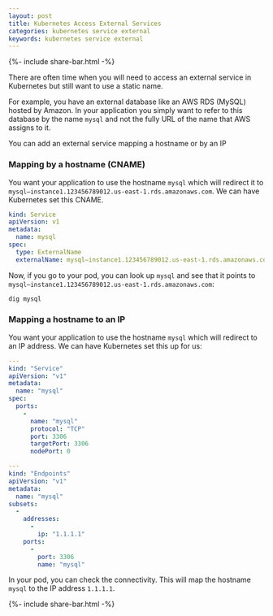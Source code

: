 ```yaml
---
layout: post
title: Kubernetes Access External Services
categories: kubernetes service external
keywords: kubernetes service external
---
```

{%- include share-bar.html -%}

There are often time when you will need to access an external service in Kubernetes
but still want to use a static name.  

For example, you have an external database like an AWS RDS (MySQL) hosted by Amazon.
In your application you simply want to refer to this database by the name `mysql` and
not the fully URL of the name that AWS assigns to it.

You can add an external service mapping a hostname or by an IP  

### Mapping by a hostname (CNAME)  

You want your application to use the hostname `mysql` which will redirect it to
`mysql–instance1.123456789012.us-east-1.rds.amazonaws.com`.  We can have Kubernetes
set this CNAME.

```yaml
kind: Service
apiVersion: v1
metadata:
  name: mysql
spec:
  type: ExternalName
  externalName: mysql–instance1.123456789012.us-east-1.rds.amazonaws.com
```

Now, if you go to your pod, you can look up `mysql` and see that it points to
`mysql–instance1.123456789012.us-east-1.rds.amazonaws.com`:

```bash
dig mysql
```  

### Mapping a hostname to an IP  

You want your application to use the hostname `mysql` which will redirect to an
IP address.  We can have Kubernetes set this up for us:  

```yaml
---
kind: "Service"
apiVersion: "v1"
metadata:
  name: "mysql"
spec:
  ports:
    -
      name: "mysql"
      protocol: "TCP"
      port: 3306
      targetPort: 3306
      nodePort: 0

---
kind: "Endpoints"
apiVersion: "v1"
metadata:
  name: "mysql"
subsets:
  -
    addresses:
      -
        ip: "1.1.1.1"
    ports:
      -
        port: 3306
        name: "mysql"

```  

In your pod, you can check the connectivity.  This will map the hostname `mysql`
to the IP address `1.1.1.1`.

<!-- Blog footer share -->
{%- include share-bar.html -%}
